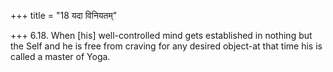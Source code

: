 +++
title = "18 यदा विनियतम्"

+++
6.18. When \[his\] well-controlled mind gets established in nothing but
the Self and he is free from craving for any desired object-at that time
his is called a master of Yoga.

